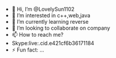 - 👋 Hi, I’m @LovelySun1102
- 👀 I’m interested in c++,web,java
- 🌱 I’m currently learning reverse
- 💞️ I’m looking to collaborate on company
- 📫 How to reach me?
- Skype:live:.cid.e421cf6b36171184
- ⚡ Fun fact: ...

<!---
LovelySun1102/LovelySun1102 is a ✨ special ✨ repository because its `README.md` (this file) appears on your GitHub profile.
You can click the Preview link to take a look at your changes.
--->
